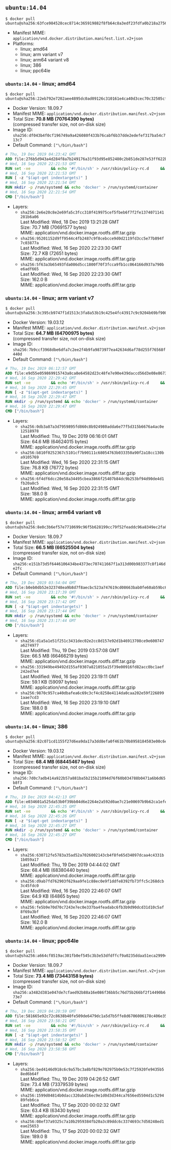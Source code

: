 ## `ubuntu:14.04`

```console
$ docker pull ubuntu@sha256:63fce984528cec8714c365919882f8fb64c8a3edf23fdfa0b218a2756125456f
```

-	Manifest MIME: `application/vnd.docker.distribution.manifest.list.v2+json`
-	Platforms:
	-	linux; amd64
	-	linux; arm variant v7
	-	linux; arm64 variant v8
	-	linux; 386
	-	linux; ppc64le

### `ubuntu:14.04` - linux; amd64

```console
$ docker pull ubuntu@sha256:22eb792e7202aee4895dc0ad09126c310161e4ca40d3cec70c32505cffee7f06
```

-	Docker Version: 18.09.7
-	Manifest MIME: `application/vnd.docker.distribution.manifest.v2+json`
-	Total Size: **70.8 MB (70764390 bytes)**  
	(compressed transfer size, not on-disk size)
-	Image ID: `sha256:df043b4f0cf196749a9a426080f433b76cabf6b37dde2edefef317ba54c713c7`
-	Default Command: `["\/bin\/bash"]`

```dockerfile
# Thu, 19 Dec 2019 04:23:42 GMT
ADD file:276b5d943a4d284f8a7b249176a31f93d95e852480c2b851de287e53ff622bba in / 
# Wed, 16 Sep 2020 22:21:53 GMT
RUN set -xe 		&& echo '#!/bin/sh' > /usr/sbin/policy-rc.d 	&& echo 'exit 101' >> /usr/sbin/policy-rc.d 	&& chmod +x /usr/sbin/policy-rc.d 		&& dpkg-divert --local --rename --add /sbin/initctl 	&& cp -a /usr/sbin/policy-rc.d /sbin/initctl 	&& sed -i 's/^exit.*/exit 0/' /sbin/initctl 		&& echo 'force-unsafe-io' > /etc/dpkg/dpkg.cfg.d/docker-apt-speedup 		&& echo 'DPkg::Post-Invoke { "rm -f /var/cache/apt/archives/*.deb /var/cache/apt/archives/partial/*.deb /var/cache/apt/*.bin || true"; };' > /etc/apt/apt.conf.d/docker-clean 	&& echo 'APT::Update::Post-Invoke { "rm -f /var/cache/apt/archives/*.deb /var/cache/apt/archives/partial/*.deb /var/cache/apt/*.bin || true"; };' >> /etc/apt/apt.conf.d/docker-clean 	&& echo 'Dir::Cache::pkgcache ""; Dir::Cache::srcpkgcache "";' >> /etc/apt/apt.conf.d/docker-clean 		&& echo 'Acquire::Languages "none";' > /etc/apt/apt.conf.d/docker-no-languages 		&& echo 'Acquire::GzipIndexes "true"; Acquire::CompressionTypes::Order:: "gz";' > /etc/apt/apt.conf.d/docker-gzip-indexes 		&& echo 'Apt::AutoRemove::SuggestsImportant "false";' > /etc/apt/apt.conf.d/docker-autoremove-suggests
# Wed, 16 Sep 2020 22:21:53 GMT
RUN [ -z "$(apt-get indextargets)" ]
# Wed, 16 Sep 2020 22:21:54 GMT
RUN mkdir -p /run/systemd && echo 'docker' > /run/systemd/container
# Wed, 16 Sep 2020 22:21:54 GMT
CMD ["/bin/bash"]
```

-	Layers:
	-	`sha256:2e6e20c8e2e69fa5c3fcc310f419975cef5fbeb6f7f2fe1374071141281b6a06`  
		Last Modified: Wed, 18 Dec 2019 13:21:28 GMT  
		Size: 70.7 MB (70691577 bytes)  
		MIME: application/vnd.docker.image.rootfs.diff.tar.gzip
	-	`sha256:95201152d9ff9544c4fb2487c9f8cebcce9d0d2119fd3cc5e77b894f7c03877a`  
		Last Modified: Wed, 16 Sep 2020 22:23:30 GMT  
		Size: 72.7 KB (72651 bytes)  
		MIME: application/vnd.docker.image.rootfs.diff.tar.gzip
	-	`sha256:5f63a3b65493fda086d5cc1800f70f3fcca9fb1cc064166d937a790be6adf665`  
		Last Modified: Wed, 16 Sep 2020 22:23:30 GMT  
		Size: 162.0 B  
		MIME: application/vnd.docker.image.rootfs.diff.tar.gzip

### `ubuntu:14.04` - linux; arm variant v7

```console
$ docker pull ubuntu@sha256:3c395cb9747f1d1513c3fa8a53b19c425e4fc43917c9c9204b69bf9001bf3c48
```

-	Docker Version: 19.03.12
-	Manifest MIME: `application/vnd.docker.distribution.manifest.v2+json`
-	Total Size: **64.7 MB (64700975 bytes)**  
	(compressed transfer size, not on-disk size)
-	Image ID: `sha256:7b9ccf3968dbe6dfa7c2ee2f4b9fa9873977ea42634d6af78d255f76568f440d`
-	Default Command: `["\/bin\/bash"]`

```dockerfile
# Thu, 19 Dec 2019 06:12:57 GMT
ADD file:e9d55e059869915743a8ca8e64582d23c48fe7e90e439daccd56d3e08e8673b4 in / 
# Wed, 16 Sep 2020 22:29:42 GMT
RUN set -xe 		&& echo '#!/bin/sh' > /usr/sbin/policy-rc.d 	&& echo 'exit 101' >> /usr/sbin/policy-rc.d 	&& chmod +x /usr/sbin/policy-rc.d 		&& dpkg-divert --local --rename --add /sbin/initctl 	&& cp -a /usr/sbin/policy-rc.d /sbin/initctl 	&& sed -i 's/^exit.*/exit 0/' /sbin/initctl 		&& echo 'force-unsafe-io' > /etc/dpkg/dpkg.cfg.d/docker-apt-speedup 		&& echo 'DPkg::Post-Invoke { "rm -f /var/cache/apt/archives/*.deb /var/cache/apt/archives/partial/*.deb /var/cache/apt/*.bin || true"; };' > /etc/apt/apt.conf.d/docker-clean 	&& echo 'APT::Update::Post-Invoke { "rm -f /var/cache/apt/archives/*.deb /var/cache/apt/archives/partial/*.deb /var/cache/apt/*.bin || true"; };' >> /etc/apt/apt.conf.d/docker-clean 	&& echo 'Dir::Cache::pkgcache ""; Dir::Cache::srcpkgcache "";' >> /etc/apt/apt.conf.d/docker-clean 		&& echo 'Acquire::Languages "none";' > /etc/apt/apt.conf.d/docker-no-languages 		&& echo 'Acquire::GzipIndexes "true"; Acquire::CompressionTypes::Order:: "gz";' > /etc/apt/apt.conf.d/docker-gzip-indexes 		&& echo 'Apt::AutoRemove::SuggestsImportant "false";' > /etc/apt/apt.conf.d/docker-autoremove-suggests
# Wed, 16 Sep 2020 22:29:45 GMT
RUN [ -z "$(apt-get indextargets)" ]
# Wed, 16 Sep 2020 22:29:47 GMT
RUN mkdir -p /run/systemd && echo 'docker' > /run/systemd/container
# Wed, 16 Sep 2020 22:29:47 GMT
CMD ["/bin/bash"]
```

-	Layers:
	-	`sha256:0db3a87a3d7959895fd860c8b924980adda6e77f5d315b6676a4ac0e12518978`  
		Last Modified: Thu, 19 Dec 2019 06:16:01 GMT  
		Size: 64.6 MB (64624015 bytes)  
		MIME: application/vnd.docker.image.rootfs.diff.tar.gzip
	-	`sha256:b810f0252367c5101cf7b90111c68054763b033350a90f2a18cc130ba9105769`  
		Last Modified: Wed, 16 Sep 2020 22:31:15 GMT  
		Size: 76.8 KB (76772 bytes)  
		MIME: application/vnd.docker.image.rootfs.diff.tar.gzip
	-	`sha256:6f4df6dcc20e58a34495cbea3866f25407b84dc9b253bf94d90de4d1fb20a8c5`  
		Last Modified: Wed, 16 Sep 2020 22:31:15 GMT  
		Size: 188.0 B  
		MIME: application/vnd.docker.image.rootfs.diff.tar.gzip

### `ubuntu:14.04` - linux; arm64 variant v8

```console
$ docker pull ubuntu@sha256:8e0c3b6ef57e7710699c96f5b628199cc79f52feaddc96a8349ec2fa8ac1f9c3
```

-	Docker Version: 18.09.7
-	Manifest MIME: `application/vnd.docker.distribution.manifest.v2+json`
-	Total Size: **66.5 MB (66525504 bytes)**  
	(compressed transfer size, not on-disk size)
-	Image ID: `sha256:e151b73d5f6446106434be4373ec707411667f1a313d00b983377c8f146de2fc`
-	Default Command: `["\/bin\/bash"]`

```dockerfile
# Thu, 19 Dec 2019 03:54:04 GMT
ADD file:b0eb0db52e323748ea9b8d7f8aecbc523a747619cd08663bab0fe60ab59bc60e in / 
# Wed, 16 Sep 2020 23:17:39 GMT
RUN set -xe 		&& echo '#!/bin/sh' > /usr/sbin/policy-rc.d 	&& echo 'exit 101' >> /usr/sbin/policy-rc.d 	&& chmod +x /usr/sbin/policy-rc.d 		&& dpkg-divert --local --rename --add /sbin/initctl 	&& cp -a /usr/sbin/policy-rc.d /sbin/initctl 	&& sed -i 's/^exit.*/exit 0/' /sbin/initctl 		&& echo 'force-unsafe-io' > /etc/dpkg/dpkg.cfg.d/docker-apt-speedup 		&& echo 'DPkg::Post-Invoke { "rm -f /var/cache/apt/archives/*.deb /var/cache/apt/archives/partial/*.deb /var/cache/apt/*.bin || true"; };' > /etc/apt/apt.conf.d/docker-clean 	&& echo 'APT::Update::Post-Invoke { "rm -f /var/cache/apt/archives/*.deb /var/cache/apt/archives/partial/*.deb /var/cache/apt/*.bin || true"; };' >> /etc/apt/apt.conf.d/docker-clean 	&& echo 'Dir::Cache::pkgcache ""; Dir::Cache::srcpkgcache "";' >> /etc/apt/apt.conf.d/docker-clean 		&& echo 'Acquire::Languages "none";' > /etc/apt/apt.conf.d/docker-no-languages 		&& echo 'Acquire::GzipIndexes "true"; Acquire::CompressionTypes::Order:: "gz";' > /etc/apt/apt.conf.d/docker-gzip-indexes 		&& echo 'Apt::AutoRemove::SuggestsImportant "false";' > /etc/apt/apt.conf.d/docker-autoremove-suggests
# Wed, 16 Sep 2020 23:17:42 GMT
RUN [ -z "$(apt-get indextargets)" ]
# Wed, 16 Sep 2020 23:17:44 GMT
RUN mkdir -p /run/systemd && echo 'docker' > /run/systemd/container
# Wed, 16 Sep 2020 23:17:44 GMT
CMD ["/bin/bash"]
```

-	Layers:
	-	`sha256:d1a5a1e51f251c3431dec02e2cc8d157e92d1b46913708ce9e600747a6274977`  
		Last Modified: Thu, 19 Dec 2019 03:57:08 GMT  
		Size: 66.5 MB (66466219 bytes)  
		MIME: application/vnd.docker.image.rootfs.diff.tar.gzip
	-	`sha256:331949be49492d155af0307a821055a15f39e00916fd82acc0bc1aef242ed7e4`  
		Last Modified: Wed, 16 Sep 2020 23:19:11 GMT  
		Size: 59.1 KB (59097 bytes)  
		MIME: application/vnd.docker.image.rootfs.diff.tar.gzip
	-	`sha256:9870c957ca40dbafea6c69c3cf4c8258e4114da0caa202e59f2268991aae7cd3`  
		Last Modified: Wed, 16 Sep 2020 23:19:10 GMT  
		Size: 188.0 B  
		MIME: application/vnd.docker.image.rootfs.diff.tar.gzip

### `ubuntu:14.04` - linux; 386

```console
$ docker pull ubuntu@sha256:82c071cd1155f27d6ea9da17a3dd8efa0f461b70b8958184503e00c6e6dd10ef
```

-	Docker Version: 19.03.12
-	Manifest MIME: `application/vnd.docker.distribution.manifest.v2+json`
-	Total Size: **68.4 MB (68445467 bytes)**  
	(compressed transfer size, not on-disk size)
-	Image ID: `sha256:7d0c7adb414a922b57a881ba5b215b21094d76f60b034788b0471a6b6d65b8f3`
-	Default Command: `["\/bin\/bash"]`

```dockerfile
# Thu, 19 Dec 2019 04:42:13 GMT
ADD file:e034601a525da53b0f39bb04d6e2264e2a592d0ae7c21e00697b9b62ca1efec9 in / 
# Wed, 16 Sep 2020 22:45:25 GMT
RUN set -xe 		&& echo '#!/bin/sh' > /usr/sbin/policy-rc.d 	&& echo 'exit 101' >> /usr/sbin/policy-rc.d 	&& chmod +x /usr/sbin/policy-rc.d 		&& dpkg-divert --local --rename --add /sbin/initctl 	&& cp -a /usr/sbin/policy-rc.d /sbin/initctl 	&& sed -i 's/^exit.*/exit 0/' /sbin/initctl 		&& echo 'force-unsafe-io' > /etc/dpkg/dpkg.cfg.d/docker-apt-speedup 		&& echo 'DPkg::Post-Invoke { "rm -f /var/cache/apt/archives/*.deb /var/cache/apt/archives/partial/*.deb /var/cache/apt/*.bin || true"; };' > /etc/apt/apt.conf.d/docker-clean 	&& echo 'APT::Update::Post-Invoke { "rm -f /var/cache/apt/archives/*.deb /var/cache/apt/archives/partial/*.deb /var/cache/apt/*.bin || true"; };' >> /etc/apt/apt.conf.d/docker-clean 	&& echo 'Dir::Cache::pkgcache ""; Dir::Cache::srcpkgcache "";' >> /etc/apt/apt.conf.d/docker-clean 		&& echo 'Acquire::Languages "none";' > /etc/apt/apt.conf.d/docker-no-languages 		&& echo 'Acquire::GzipIndexes "true"; Acquire::CompressionTypes::Order:: "gz";' > /etc/apt/apt.conf.d/docker-gzip-indexes 		&& echo 'Apt::AutoRemove::SuggestsImportant "false";' > /etc/apt/apt.conf.d/docker-autoremove-suggests
# Wed, 16 Sep 2020 22:45:26 GMT
RUN [ -z "$(apt-get indextargets)" ]
# Wed, 16 Sep 2020 22:45:27 GMT
RUN mkdir -p /run/systemd && echo 'docker' > /run/systemd/container
# Wed, 16 Sep 2020 22:45:27 GMT
CMD ["/bin/bash"]
```

-	Layers:
	-	`sha256:630712fe5783a35ad52a7026002143cb4f8fe65d34097dcaa4c4331b1b059a17`  
		Last Modified: Thu, 19 Dec 2019 04:44:02 GMT  
		Size: 68.4 MB (68380440 bytes)  
		MIME: application/vnd.docker.image.rootfs.diff.tar.gzip
	-	`sha256:d9ab7fd762903f629aa9fe1c88ec0e9f1ddfe8392fb73ffc5c268dcb3c45fdc0`  
		Last Modified: Wed, 16 Sep 2020 22:46:07 GMT  
		Size: 64.9 KB (64865 bytes)  
		MIME: application/vnd.docker.image.rootfs.diff.tar.gzip
	-	`sha256:fe5b9e70d70c7243e7ec0e337ba4feadabc6fb3b9d90dcd31d10c5af8f69a3bf`  
		Last Modified: Wed, 16 Sep 2020 22:46:07 GMT  
		Size: 162.0 B  
		MIME: application/vnd.docker.image.rootfs.diff.tar.gzip

### `ubuntu:14.04` - linux; ppc64le

```console
$ docker pull ubuntu@sha256:a664cf8519ac301fb0ef545c3b3e53dfdffcf9a0235ddaa51eca299948cc568f
```

-	Docker Version: 18.09.7
-	Manifest MIME: `application/vnd.docker.distribution.manifest.v2+json`
-	Total Size: **73.4 MB (73443158 bytes)**  
	(compressed transfer size, not on-disk size)
-	Image ID: `sha256:a3482d381e047de7cfaed92b88a16e086f36bb5c76d75b266bf2f14490b673e7`
-	Default Command: `["\/bin\/bash"]`

```dockerfile
# Thu, 19 Dec 2019 04:20:59 GMT
ADD file:581665e92c72c8638b40fe509de6479dc1a5d7b5ffe8d6706006178c406e35e2 in / 
# Wed, 16 Sep 2020 23:58:21 GMT
RUN set -xe 		&& echo '#!/bin/sh' > /usr/sbin/policy-rc.d 	&& echo 'exit 101' >> /usr/sbin/policy-rc.d 	&& chmod +x /usr/sbin/policy-rc.d 		&& dpkg-divert --local --rename --add /sbin/initctl 	&& cp -a /usr/sbin/policy-rc.d /sbin/initctl 	&& sed -i 's/^exit.*/exit 0/' /sbin/initctl 		&& echo 'force-unsafe-io' > /etc/dpkg/dpkg.cfg.d/docker-apt-speedup 		&& echo 'DPkg::Post-Invoke { "rm -f /var/cache/apt/archives/*.deb /var/cache/apt/archives/partial/*.deb /var/cache/apt/*.bin || true"; };' > /etc/apt/apt.conf.d/docker-clean 	&& echo 'APT::Update::Post-Invoke { "rm -f /var/cache/apt/archives/*.deb /var/cache/apt/archives/partial/*.deb /var/cache/apt/*.bin || true"; };' >> /etc/apt/apt.conf.d/docker-clean 	&& echo 'Dir::Cache::pkgcache ""; Dir::Cache::srcpkgcache "";' >> /etc/apt/apt.conf.d/docker-clean 		&& echo 'Acquire::Languages "none";' > /etc/apt/apt.conf.d/docker-no-languages 		&& echo 'Acquire::GzipIndexes "true"; Acquire::CompressionTypes::Order:: "gz";' > /etc/apt/apt.conf.d/docker-gzip-indexes 		&& echo 'Apt::AutoRemove::SuggestsImportant "false";' > /etc/apt/apt.conf.d/docker-autoremove-suggests
# Wed, 16 Sep 2020 23:58:35 GMT
RUN [ -z "$(apt-get indextargets)" ]
# Wed, 16 Sep 2020 23:58:52 GMT
RUN mkdir -p /run/systemd && echo 'docker' > /run/systemd/container
# Wed, 16 Sep 2020 23:58:58 GMT
CMD ["/bin/bash"]
```

-	Layers:
	-	`sha256:bed4146d918c6c9a57bc3a8bf829e702975b0e53c7f25920fe9435b58ed6b64f`  
		Last Modified: Thu, 19 Dec 2019 04:26:52 GMT  
		Size: 73.4 MB (73379539 bytes)  
		MIME: application/vnd.docker.image.rootfs.diff.tar.gzip
	-	`sha256:1599d04814b0dacc320abd16ec9e1d0d3d344ca7656ed5504d1c529489feb6ca`  
		Last Modified: Thu, 17 Sep 2020 00:02:32 GMT  
		Size: 63.4 KB (63430 bytes)  
		MIME: application/vnd.docker.image.rootfs.diff.tar.gzip
	-	`sha256:08ef37a9325c7a10b2959384fb20a3c89ddc6c3374693c7d50248ed1eae25653`  
		Last Modified: Thu, 17 Sep 2020 00:02:32 GMT  
		Size: 189.0 B  
		MIME: application/vnd.docker.image.rootfs.diff.tar.gzip
